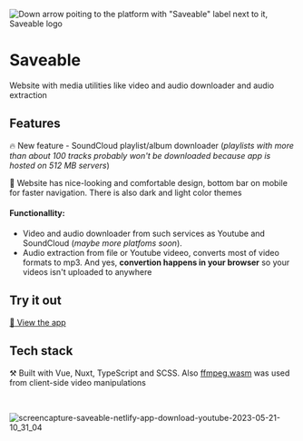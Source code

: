 ![Down arrow poiting to the platform with "Saveable" label next to it, Saveable logo](https://github.com/crucials/saveable/assets/83793845/89bfa860-2cd5-4be2-afc0-f79bc7d1b04e)

# Saveable

Website with media utilities like video and audio downloader and audio extraction

## Features
:fire: New feature - SoundCloud playlist/album downloader (_playlists with more than about 100 tracks probably won't be downloaded because app is hosted on 512 MB servers_)

:city_sunset: Website has nice-looking and comfortable design, bottom bar on mobile for faster navigation. There is also dark and light color themes

#### Functionallity: 
- Video and audio downloader from such services as Youtube and SoundCloud (_maybe more platfoms soon_).
- Audio extraction from file or Youtube videeo, converts most of video formats to mp3. And yes, **convertion happens in your browser** so your videos isn't uploaded to anywhere

## Try it out

[:eyes: View the app](https://saveable.onrender.com/)

## Tech stack

⚒️ Built with Vue, Nuxt, TypeScript and SCSS. Also [ffmpeg.wasm](https://github.com/ffmpegwasm/ffmpeg.wasm) was used from client-side video manipulations

⠀

![screencapture-saveable-netlify-app-download-youtube-2023-05-21-10_31_04](https://github.com/crucials/saveable/assets/83793845/baecfbc2-6ec8-45db-ad81-cc0742f93cc9)
